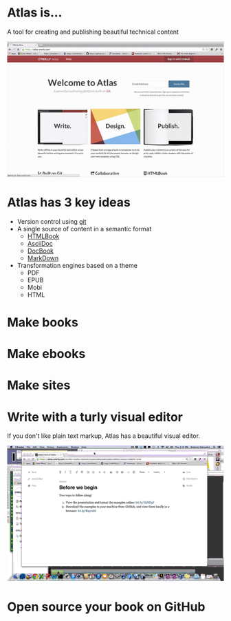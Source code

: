 # Atlas is...

A tool for creating and publishing beautiful technical content

![images/system_intro_optimized.gif](images/system_intro.gif)

# Atlas has 3 key ideas
* Version control using [git](http://git-scm.com/)
* A single source of content in a semantic format
  * [HTMLBook](https://github.com/oreillymedia/htmlbook)
  * [AsciiDoc](http://www.methods.co.nz/asciidoc/)
  * [DocBook](http://www.docbook.org/)
  * [MarkDown](http://daringfireball.net/projects/markdown/)
* Transformation engines based on a theme
  * PDF
  * EPUB 
  * Mobi
  * HTML

# Make books

# Make ebooks

# Make sites

# Write with a turly visual editor

If you don't like plain text markup, Atlas has a beautiful visual editor.

![insert_image_optimized.gif](insert_image_optimized.gif)

# Open source your book on GitHub
